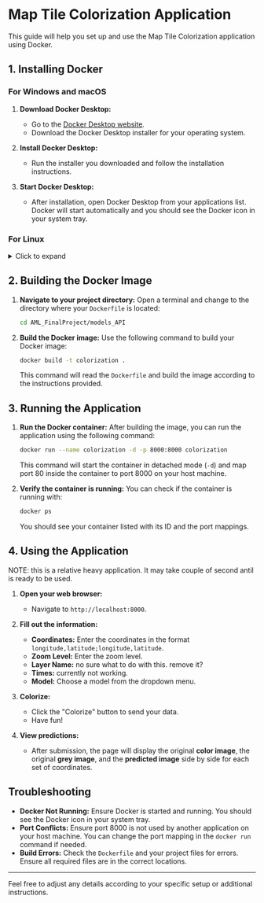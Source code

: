 # Map Tile Colorization Application

This guide will help you set up and use the Map Tile Colorization application using Docker.

## 1. Installing Docker

### For Windows and macOS

1. **Download Docker Desktop:**
   - Go to the [Docker Desktop website](https://www.docker.com/products/docker-desktop).
   - Download the Docker Desktop installer for your operating system.

2. **Install Docker Desktop:**
   - Run the installer you downloaded and follow the installation instructions.

3. **Start Docker Desktop:**
   - After installation, open Docker Desktop from your applications list. Docker will start automatically and you should see the Docker icon in your system tray.

### For Linux

<details>
<summary>Click to expand</summary>

1. **Update your package index:**
   ```bash
   sudo apt-get update
   ```

2. **Install required packages:**
   ```bash
   sudo apt-get install apt-transport-https ca-certificates curl software-properties-common
   ```s
s
3. **Add Docker’s official GPG key:**
   ```bash
   curl -fsSL https://download.docker.com/linux/ubuntu/gpg | sudo apt-key add -
   ```

4. **Add the Docker APT repository:**
   ```bash
   sudo add-apt-repository "deb [arch=amd64] https://download.docker.com/linux/ubuntu $(lsb_release -cs) stable"
   ```

5. **Install Docker:**
   ```bash
   sudo apt-get update
   sudo apt-get install docker-ce
   ```

6. **Verify Docker installation:**
   ```bash
   sudo systemctl status docker
   ```

   You should see that Docker is active and running.

</details>

## 2. Building the Docker Image

1. **Navigate to your project directory:**
   Open a terminal and change to the directory where your `Dockerfile` is located:
   ```bash
   cd AML_FinalProject/models_API
   ```

2. **Build the Docker image:**
   Use the following command to build your Docker image:
   ```bash
   docker build -t colorization .
   ```

   This command will read the `Dockerfile` and build the image according to the instructions provided.

## 3. Running the Application

1. **Run the Docker container:**
   After building the image, you can run the application using the following command:
   ```bash
   docker run --name colorization -d -p 8000:8000 colorization
   ```

   This command will start the container in detached mode (`-d`) and map port 80 inside the container to port 8000 on your host machine.

2. **Verify the container is running:**
   You can check if the container is running with:
   ```bash
   docker ps
   ```

   You should see your container listed with its ID and the port mappings.

## 4. Using the Application
NOTE: this is a relative heavy application. It may take couple of second antil is ready to be used.
1. **Open your web browser:**
   - Navigate to `http://localhost:8000`.

2. **Fill out the information:**
   - **Coordinates:** Enter the coordinates in the format `longitude,latitude;longitude,latitude`.
   - **Zoom Level:** Enter the zoom level.
   - **Layer Name:** no sure what to do with this. remove it?
   - **Times:** currently not working.
   - **Model:** Choose a model from the dropdown menu.

3. **Colorize:**
   - Click the "Colorize" button to send your data.
   - Have fun!

4. **View predictions:**
   - After submission, the page will display the original **color image**, the original **grey image**, and the **predicted image** side by side for each set of coordinates.

## Troubleshooting

- **Docker Not Running:** Ensure Docker is started and running. You should see the Docker icon in your system tray.
- **Port Conflicts:** Ensure port 8000 is not used by another application on your host machine. You can change the port mapping in the `docker run` command if needed.
- **Build Errors:** Check the `Dockerfile` and your project files for errors. Ensure all required files are in the correct locations.

---

Feel free to adjust any details according to your specific setup or additional instructions.